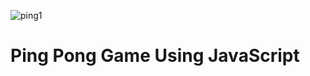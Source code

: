 ![ping1](https://user-images.githubusercontent.com/63276445/127361709-9cac30f7-7536-40c7-9022-96974d3fbdba.PNG)
# Ping Pong Game Using JavaScript

